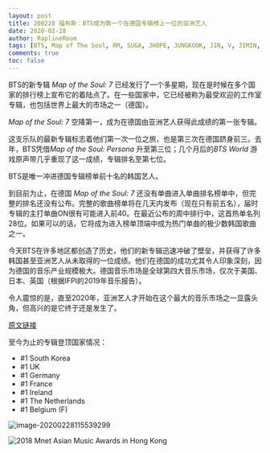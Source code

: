 ```yaml
---
layout: post
title: 200228 福布斯：BTS成为第一个在德国专辑榜上一位的亚洲艺人
date: 2020-02-28
author: RaplineRoom
tags: [BTS, Map of The Soul, RM, SUGA, JHOPE, JUNGKOOK, JIN, V, JIMIN, 金南俊, 闵玧其, 郑号锡, 金硕珍, 朴智旻, 金泰亨, 田柾国, 7, Forbes, News]
comments: true
toc: false
---
```


BTS的新专辑 *Map of the Soul: 7* 已经发行了一个多星期，现在是时候在多个国家的排行榜上宣布它的着陆点了。在一些国家中，它已经被称为最受欢迎的工作室专辑，也包括世界上最大的市场之一（德国）。

*Map of the Soul: 7* 空降第一，成为在德国由亚洲艺人获得此成绩的第一张专辑。

这支乐队的最新专辑标志着他们第一次一位之旅，也是第三次在德国跻身前三。去年，BTS凭借*Map of the Soul: Persona* 升至第三位；几个月后的*BTS World* 游戏原声带几乎重现了这一成绩，专辑排名至第七位。

BTS是唯一冲进德国专辑榜单前十名的韩国艺人。

到目前为止，在德国 *Map of the Soul: 7* 还没有单曲进入单曲排名榜单中，但完整的排名还没有公布。完整的歌曲榜单将在几天内发布（现在只有前五名），届时专辑的主打单曲ON很有可能进入前40。在最近公布的周中排行中，这首热单名列28位。如果可以的话，它将成为进入榜单顶端中成为热门单曲的极少数韩国歌曲之一。

今天BTS在许多地区都创造了历史，他们的新专辑迅速冲破了壁垒，并获得了许多韩国甚至亚洲艺人从未取得的一位成绩。他们在德国的成功尤其令人印象深刻，因为德国的音乐产业规模极大。德国音乐市场是全球第四大音乐市场，仅次于美国、日本、英国（根据IFPI的2019年音乐报告）。

令人震惊的是，直至2020年，亚洲艺人才开始在这个最大的音乐市场之一显露头角，但高兴的是它终于还是发生了。

[原文链接](https://www.forbes.com/sites/hughmcintyre/2020/02/28/bts-is-the-first-asian-act-to-chart-a-no-1-album-in-germany/#68f6a846703f) 

至今为止的专辑登顶国家情况：

- \#1 South Korea  
- \#1 UK  
- \#1 Germany  
- \#1 France  
- \#1 Ireland  
- \#1 The Netherlands  
- \#1 Belgium (F) 

![image-20200228115539299](https://tva1.sinaimg.cn/large/00831rSTgy1gccnvvlq3nj30u00wbgqx.jpg)

![2018 Mnet Asian Music Awards in Hong Kong](https://tva1.sinaimg.cn/large/00831rSTgy1gccn9lcph3j30qo0hs0ts.jpg)